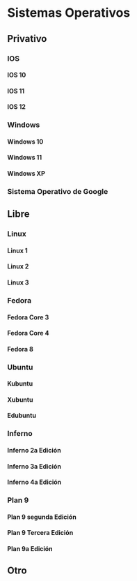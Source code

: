 # Sistemas Operativos 
## Privativo
### IOS
#### IOS 10
#### IOS 11
#### IOS 12
### Windows
#### Windows 10 
#### Windows 11
#### Windows XP
### Sistema Operativo de Google
## Libre
### Linux
#### Linux 1
#### Linux 2
#### Linux 3
### Fedora
#### Fedora Core 3
#### Fedora Core 4
#### Fedora 8
### Ubuntu
#### Kubuntu
#### Xubuntu
#### Edubuntu
### Inferno
####  Inferno 2a Edición
#### Inferno 3a Edición 
#### Inferno 4a Edición
### Plan 9
#### Plan 9 segunda Edición
#### Plan 9 Tercera Edición
#### Plan 9a Edición 
## Otro